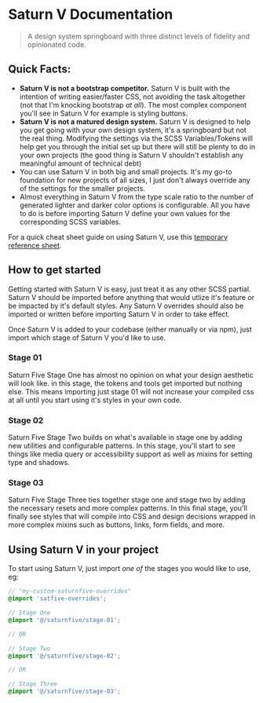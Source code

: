 # Saturn V Documentation 
> A design system springboard with three distinct levels of fidelity and opinionated code.

## Quick Facts:
* **Saturn V is not a bootstrap competitor.** Saturn V is built with the intention of writing easier/faster CSS, not avoiding the task altogether (not that I'm knocking bootstrap _at all_). The most complex component you'll see in Saturn V for example is styling buttons.
* **Saturn V is not a matured design system.** Saturn V is designed to help you get going with your own design system, it's a springboard but not the real thing. Modifying the settings via the SCSS Variables/Tokens will help get you through the initial set up but there will still be plenty to do in your own projects (the good thing is Saturn V shouldn't establish any meaningful amount of technical debt)
* You can use Saturn V in both big and small projects. It's my go-to foundation for new projects of all sizes, I just don't always override any of the settings for the smaller projects. 
* Almost everything in Saturn V from the type scale ratio to the number of generated lighter and darker color options is configurable. All you have to do is before importing Saturn V define your own values for the corresponding SCSS variables. 

For a quick cheat sheet guide on using Saturn V, use this [temporary reference sheet](https://github.com/voyagerstudio/saturnfive/blob/golden-source/CHEATSHEET.md). 


## How to get started
Getting started with Saturn V is easy, just treat it as any other SCSS partial. Saturn V should be imported before anything that would utlize it's feature or be impacted by it's default styles. Any Saturn V overrides should also be imported or written before importing Saturn V in order to take effect.

Once Saturn V is added to your codebase (either manually or via npm), just import which stage of Saturn V you'd like to use. 

### Stage 01
Saturn Five Stage One has almost no opinion on what your design aesthetic will look like. in this stage, the tokens and tools get imported but nothing else. This means importing just stage 01 will not increase your compiled css at all until you start using it's styles in your own code. 

### Stage 02
Saturn Five Stage Two builds on what's available in stage one by adding new utilities and configurable patterns. In this stage, you'll start to see things like media query or accessibility support as well as mixins for setting type and shadows.

### Stage 03
Saturn Five Stage Three ties together stage one and stage two by adding the necessary resets and more complex patterns. In this final stage, you'll finally see styles that will compile into CSS and design decisions wrapped in more complex mixins such as buttons, links, form fields, and more.


## Using Saturn V in your project
To start using Saturn V, just import _*one of*_ the stages you would like to use, eg:

```SCSS
// "my-custom-saturnfive-overrides"
@import 'satfive-overrides';

// Stage One
@import '@/saturnfive/stage-01';

// OR

// Stage Two
@import '@/saturnfive/stage-02';

// OR

// Stage Three
@import '@/saturnfive/stage-03';
```
